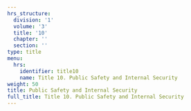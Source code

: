 ```yaml
---
hrs_structure:
  division: '1'
  volume: '3'
  title: '10'
  chapter: ''
  section: ''
type: title
menu:
  hrs:
    identifier: title10
    name: Title 10. Public Safety and Internal Security
weight: 50
title: Public Safety and Internal Security
full_title: Title 10. Public Safety and Internal Security
---
```

